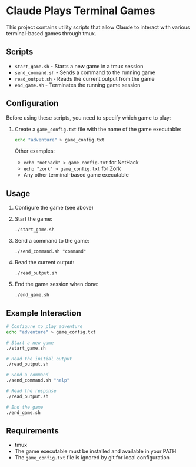 # Claude Plays Terminal Games

This project contains utility scripts that allow Claude to interact with various terminal-based games through tmux.

## Scripts

- `start_game.sh` - Starts a new game in a tmux session
- `send_command.sh` - Sends a command to the running game
- `read_output.sh` - Reads the current output from the game
- `end_game.sh` - Terminates the running game session

## Configuration

Before using these scripts, you need to specify which game to play:

1. Create a `game_config.txt` file with the name of the game executable:
   ```bash
   echo "adventure" > game_config.txt
   ```

   Other examples:
   - `echo "nethack" > game_config.txt` for NetHack
   - `echo "zork" > game_config.txt` for Zork
   - Any other terminal-based game executable

## Usage

1. Configure the game (see above)

2. Start the game:
   ```
   ./start_game.sh
   ```

3. Send a command to the game:
   ```
   ./send_command.sh "command"
   ```

4. Read the current output:
   ```
   ./read_output.sh
   ```

5. End the game session when done:
   ```
   ./end_game.sh
   ```

## Example Interaction

```bash
# Configure to play adventure
echo "adventure" > game_config.txt

# Start a new game
./start_game.sh

# Read the initial output
./read_output.sh

# Send a command
./send_command.sh "help"

# Read the response
./read_output.sh

# End the game
./end_game.sh
```

## Requirements

- tmux
- The game executable must be installed and available in your PATH
- The `game_config.txt` file is ignored by git for local configuration